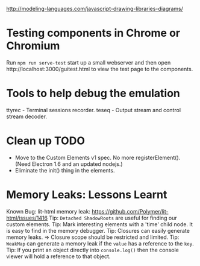 http://modeling-languages.com/javascript-drawing-libraries-diagrams/


Testing components in Chrome or Chromium
========================================
Run `npm run serve-test` start up a small webserver and then open http://localhost:3000/guitest.html to view the test page to the components.


Tools to help debug the emulation
=================================

ttyrec - Terminal sessions recorder.
teseq - Output stream and control stream decoder.


Clean up TODO
=============
* Move to the Custom Elements v1 spec. No more registerElement(). (Need Electron 1.6 and an updated nodejs.)
* Eliminate the init() thing in the elements.


Memory Leaks: Lessons Learnt
============================

Known Bug: lit-html memory leak: https://github.com/Polymer/lit-html/issues/1416
Tip: `Detached ShadowRoots` are useful for finding our custom elements.
Tip: Mark interesting elements with a 'time' child node. It is easy to find in the memory debugger.
Tip: Closures can easily generate memory leaks. => Closure scope should be restricted and limited.
Tip: `WeakMap` can generate a memory leak if the `value` has a reference to the `key`.
Tip: If you print an object directly into `console.log()` then the console viewer will hold a reference to that object.
